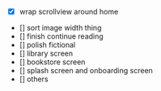 - [x] wrap scrollview around home
- [] sort image width thing
- [] finish continue reading
- [] polish fictional
- [] library screen
- [] bookstore screen
- [] splash screen and onboarding screen
- [] others
